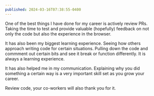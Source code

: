 ```yaml
---
published: 2024-03-16T07:38:55-0400
---
```


One of the best things I have done for my career is actively review PRs. Taking the time to test and provide valuable (hopefully) feedback on not only the code but also the experience in the browser.

It has also been my biggest learning experience. Seeing how others approach writing code for certain situations. Pulling down the code and commment out certain bits and see it break or function differently. It is always a learning experience.

It has also helped me in my communication. Explaining why you did something a certain way is a very important skill set as you grow your career.

Review code, your co-workers will also thank you for it.
